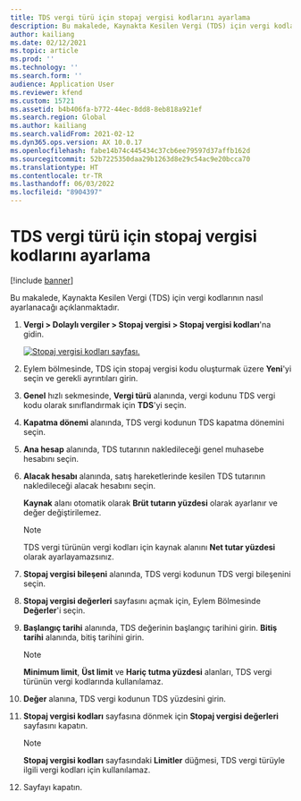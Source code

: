 ```yaml
---
title: TDS vergi türü için stopaj vergisi kodlarını ayarlama
description: Bu makalede, Kaynakta Kesilen Vergi (TDS) için vergi kodlarının nasıl ayarlanacağı açıklanmaktadır.
author: kailiang
ms.date: 02/12/2021
ms.topic: article
ms.prod: ''
ms.technology: ''
ms.search.form: ''
audience: Application User
ms.reviewer: kfend
ms.custom: 15721
ms.assetid: b4b406fa-b772-44ec-8dd8-8eb818a921ef
ms.search.region: Global
ms.author: kailiang
ms.search.validFrom: 2021-02-12
ms.dyn365.ops.version: AX 10.0.17
ms.openlocfilehash: fabe14b74c445434c37cb6ee79597d37affb162d
ms.sourcegitcommit: 52b7225350daa29b1263d8e29c54ac9e20bcca70
ms.translationtype: HT
ms.contentlocale: tr-TR
ms.lasthandoff: 06/03/2022
ms.locfileid: "8904397"
---
```

# <a name="set-up-withholding-tax-codes-for-the-tds-tax-type"></a>TDS vergi türü için stopaj vergisi kodlarını ayarlama

[!include [banner](../includes/banner.md)]

Bu makalede, Kaynakta Kesilen Vergi (TDS) için vergi kodlarının nasıl ayarlanacağı açıklanmaktadır.

1. **Vergi \> Dolaylı vergiler \> Stopaj vergisi \> Stopaj vergisi kodları**'na gidin.

    [![Stopaj vergisi kodları sayfası.](./media/apac-ind-TDS-17.png)](./media/apac-ind-TDS-17.png)

2. Eylem bölmesinde, TDS için stopaj vergisi kodu oluşturmak üzere **Yeni**'yi seçin ve gerekli ayrıntıları girin.
3. **Genel** hızlı sekmesinde, **Vergi türü** alanında, vergi kodunu TDS vergi kodu olarak sınıflandırmak için **TDS**'yi seçin.
4. **Kapatma dönemi** alanında, TDS vergi kodunun TDS kapatma dönemini seçin.
5. **Ana hesap** alanında, TDS tutarının nakledileceği genel muhasebe hesabını seçin.
6. **Alacak hesabı** alanında, satış hareketlerinde kesilen TDS tutarının nakledileceği alacak hesabını seçin.

    **Kaynak** alanı otomatik olarak **Brüt tutarın yüzdesi** olarak ayarlanır ve değer değiştirilemez.

    > [!NOTE]
    > TDS vergi türünün vergi kodları için kaynak alanını **Net tutar yüzdesi** olarak ayarlayamazsınız.

7. **Stopaj vergisi bileşeni** alanında, TDS vergi kodunun TDS vergi bileşenini seçin.
8. **Stopaj vergisi değerleri** sayfasını açmak için, Eylem Bölmesinde **Değerler**'i seçin.
9. **Başlangıç tarihi** alanında, TDS değerinin başlangıç tarihini girin. **Bitiş tarihi** alanında, bitiş tarihini girin.

    > [!NOTE]
    > **Minimum limit**, **Üst limit** ve **Hariç tutma yüzdesi** alanları, TDS vergi türünün vergi kodlarında kullanılamaz.

10. **Değer** alanına, TDS vergi kodunun TDS yüzdesini girin.
11. **Stopaj vergisi kodları** sayfasına dönmek için **Stopaj vergisi değerleri** sayfasını kapatın.

    > [!NOTE]
    > **Stopaj vergisi kodları** sayfasındaki **Limitler** düğmesi, TDS vergi türüyle ilgili vergi kodları için kullanılamaz.

12. Sayfayı kapatın.
